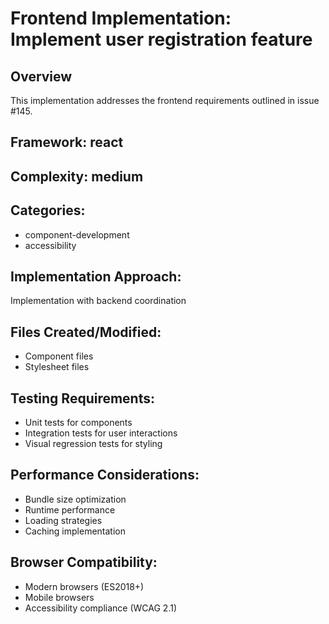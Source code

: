 
# Frontend Implementation: Implement user registration feature

## Overview
This implementation addresses the frontend requirements outlined in issue #145.

## Framework: react
## Complexity: medium

## Categories:
- component-development
- accessibility

## Implementation Approach:
Implementation with backend coordination

## Files Created/Modified:
- Component files
- Stylesheet files


## Testing Requirements:
- Unit tests for components
- Integration tests for user interactions
- Visual regression tests for styling


## Performance Considerations:
- Bundle size optimization
- Runtime performance
- Loading strategies
- Caching implementation

## Browser Compatibility:
- Modern browsers (ES2018+)
- Mobile browsers
- Accessibility compliance (WCAG 2.1)
